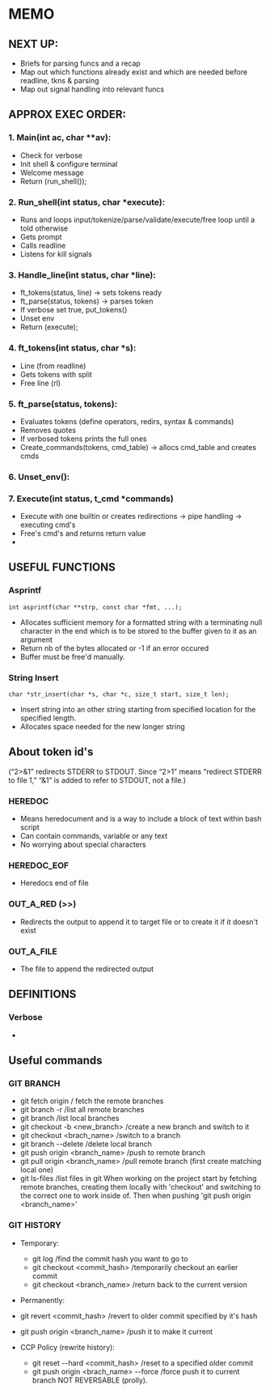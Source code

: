 # MEMO

## NEXT UP:
* Briefs for parsing funcs and a recap
* Map out which functions already exist and which are needed before readline, tkns & parsing
* Map out signal handling into relevant funcs

## APPROX EXEC ORDER:
### 1. Main(int ac, char **av):
  * Check for verbose
  * Init shell & configure terminal
  * Welcome message
  * Return (run_shell());

### 2. Run_shell(int status, char *execute):
  * Runs and loops input/tokenize/parse/validate/execute/free loop until a told otherwise
  * Gets prompt
  * Calls readline
  * Listens for kill signals

### 3. Handle_line(int status, char *line):
  * ft_tokens(status, line) -> sets tokens ready
  * ft_parse(status, tokens) -> parses token
  * If verbose set true, put_tokens()
  * Unset env
  * Return (execute);

### 4. ft_tokens(int status, char *s):
  * Line (from readline)
  * Gets tokens with split
  * Free line (rl)

### 5. ft_parse(status, tokens):
  * Evaluates tokens (define operators, redirs, syntax & commands)
  * Removes quotes
  * If verbosed tokens prints the full ones
  * Create_commands(tokens, cmd_table) -> allocs cmd_table and creates cmds

### 6. Unset_env():

### 7. Execute(int status, t_cmd *commands)
  * Execute with one builtin or creates redirections -> pipe handling -> executing cmd's
  * Free's cmd's and returns return value
  * 

## USEFUL FUNCTIONS
### Asprintf 
`int asprintf(char **strp, const char *fmt, ...);`
* Allocates sufficient memory for a formatted string with a terminating null character in the end which is to be stored to the buffer given to it as an argument
* Return nb of the bytes allocated or -1 if an error occured
* Buffer must be free'd manually.

### String Insert
`char *str_insert(char *s, char *c, size_t start, size_t len);`
* Insert string into an other string starting from specified location for the specified length.
* Allocates space needed for the new longer string

## About token id's
(“2>&1” redirects STDERR to STDOUT. Since “2>1” means “redirect STDERR to file 1,” “&1” is added to refer to STDOUT, not a file.)
### HEREDOC
  * Means heredocument and is a way to include a block of text within bash script
  * Can contain commands, variable or any text
  * No worrying about special characters
### HEREDOC_EOF
  * Heredocs end of file
### OUT_A_RED (>>)
  * Redirects the output to append it to target file or to create it if it doesn't exist
### OUT_A_FILE
  * The file to append the redirected output

## DEFINITIONS
### Verbose
  *

## Useful commands
### GIT BRANCH
  * git fetch origin / fetch the remote branches
  * git branch -r /list all remote branches
  * git branch /list local branches
  * git checkout -b <new_branch> /create a new branch and switch to it
  * git checkout <brach_name> /switch to a branch
  * git branch --delete <branchname> /delete local branch
  * git push origin <branch_name> /push to remote branch
  * git pull origin <branch_name> /pull remote branch (first create matching local one)
  * git ls-files /list files in git
When working on the project start by fetching remote branches, creating them locally with 'checkout' and switching to the correct one to work inside of. Then when pushing 'git push origin <branch_name>'
### GIT HISTORY
* Temporary:
  * git log /find the commit hash you want to go to
  * git checkout <commit_hash> /temporarily checkout an earlier commit
  * git checkout <branch_name> /return back to the current version

*  Permanently:
  * git revert <commit_hash> /revert to older commit specified by it's hash
  * git push origin <branch_name> /push it to make it current

* CCP Policy (rewrite history):
  * git reset --hard <commit_hash> /reset to a specified older commit
  * git push origin <brach_name> --force /force push it to current branch NOT REVERSABLE (prolly).